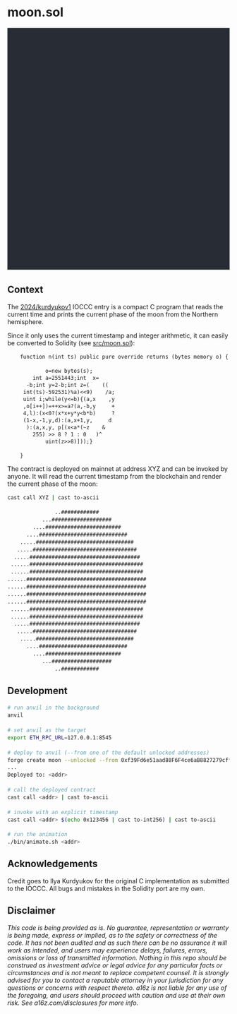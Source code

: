 # moon.sol

![Moon Phase Animation](static/moon.svg)

## Context

The [2024/kurdyukov1](https://www.ioccc.org/2024/kurdyukov1/index.html) IOCCC entry is a compact C program that reads the current time and prints the current phase of the moon from the Northern hemisphere.

Since it only uses the current timestamp and integer arithmetic, it can easily be converted to Solidity (see [src/moon.sol](https://github.com/0xkarmacoma/moon.sol/blob/main/src/moon.sol)):

```solidity
    function n(int ts) public pure override returns (bytes memory o) {

            o=new bytes(s);
        int a=2551443;int  x=
      -b;int y=2-b;int z=(    ((
     int(ts)-592531)%a)<<9)    /a;
     uint i;while(y<=b){(a,x    ,y
     ,o[i++])=++x>=a?(a,-b,y     +
     4,l):(x<0?(x*x+y*y<b*b)     ?
     (1-x,-1,y,d):(a,x+1,y,     d
      ):(a,x,y, p[(x<a*(~z    &
        255) >> 8 ? 1 : 0   )^
            uint(z>>8)]));}

    }
```

The contract is deployed on mainnet at address XYZ and can be invoked by anyone. It will read the current timestamp from the blockchain and render the current phase of the moon:

```sh
cast call XYZ | cast to-ascii

               ..############
           ...###################
        ....########################
      ....############################
    .....###############################
   .....#################################
  .....###################################
 ......####################################
 ......####################################
......######################################
......######################################
......######################################
......######################################
 ......####################################
 ......####################################
  .....###################################
   .....#################################
    .....###############################
      ....############################
        ....########################
           ...###################
               ..############
```

## Development

```sh
# run anvil in the background
anvil

# set anvil as the target
export ETH_RPC_URL=127.0.0.1:8545

# deploy to anvil (--from one of the default unlocked addresses)
forge create moon --unlocked --from 0xf39Fd6e51aad88F6F4ce6aB8827279cffFb92266  --broadcast
...
Deployed to: <addr>

# call the deployed contract
cast call <addr> | cast to-ascii

# invoke with an explicit timestamp
cast call <addr> $(echo 0x123456 | cast to-int256) | cast to-ascii

# run the animation
./bin/animate.sh <addr>
```

## Acknowledgements

Credit goes to Ilya Kurdyukov for the original C implementation as submitted to the IOCCC. All bugs and mistakes in the Solidity port are my own.

## Disclaimer

_This code is being provided as is. No guarantee, representation or warranty is being made, express or implied, as to the safety or correctness of the code. It has not been audited and as such there can be no assurance it will work as intended, and users may experience delays, failures, errors, omissions or loss of transmitted information. Nothing in this repo should be construed as investment advice or legal advice for any particular facts or circumstances and is not meant to replace competent counsel. It is strongly advised for you to contact a reputable attorney in your jurisdiction for any questions or concerns with respect thereto. a16z is not liable for any use of the foregoing, and users should proceed with caution and use at their own risk. See a16z.com/disclosures for more info._
